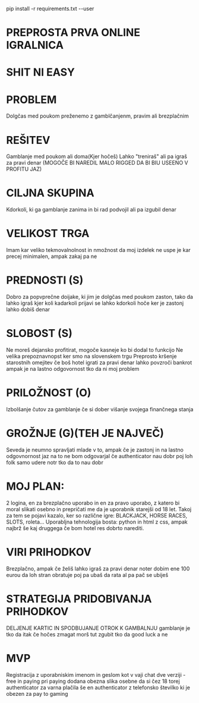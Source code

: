 pip install -r requirements.txt --user

# PREPROSTA PRVA ONLINE IGRALNICA
# SHIT NI EASY
# PROBLEM
Dolgčas med poukom preženemo z gamblčanjenm, pravim ali brezplačnim
# REŠITEV
Gamblanje med poukom ali doma(Kjer hočeš)
Lahko "treniraš" ali pa igraš za pravi denar
(MOGOČE BI NAREDIL MALO RIGGED DA BI BIU USEENO V PROFITU JAZ)
# CILJNA SKUPINA
Kdorkoli, ki ga gamblanje zanima in bi rad podvojil ali pa izgubil denar
# VELIKOST TRGA
Imam kar veliko tekmovalnolnost in nmožnost da moj izdelek ne uspe je kar precej minimalen, ampak zakaj pa ne
# PREDNOSTI (S)
Dobro za popvprečne doijake, ki jim je dolgčas med poukom
zaston, tako da lahko igraš kjer koli kadarkoli
prijavi se lahko kdorkoli hoče ker je zastonj
lahko dobiš denar
# SLOBOST (S)
Ne moreš dejansko profitirat, mogoče kasneje ko bi dodal to funkcijo
Ne velika prepoznavnopst ker smo na slovenskem trgu
Preprosto kršenje starostnih omejitev če boš hotel igrati za pravi denar 
lahko povzroči bankrot ampak je na lastno odgovornost tko da ni moj problem
# PRILOŽNOST (O)
Izbolšanje čutov za gamblanje
če si dober višanje svojega finančnega stanja
# GROŽNJE (G)(TEH JE NAJVEČ)
Seveda je neumno spravljati mlade v to, ampak če je zastonj in na lastno odgovnornost jaz na to ne bom odgovarjal
če authenticator nau dobr poj loh folk samo udere notr tko da to nau dobr
# MOJ PLAN:
2 logina, en za brezplačno uporabo in en za pravo uporabo, z katero bi moral slikati osebno in prepričati me da je uporabnik starejši od 18 let.
Takoj za tem se pojavi kazalo, ker so različne igre: BLACKJACK, HORSE RACES, SLOTS, roleta...
Uporabljna tehnologija bosta: python in html z css, ampak najbrž še kaj druggega če bom hotel res dobrto narediti.
# VIRI PRIHODKOV
Brezplačno, ampak če želiš lahko igraš za pravi denar
noter dobim ene 100 eurou da loh stran obratuje poj pa ubaš da rata al pa pač se ubiješ
# STRATEGIJA PRIDOBIVANJA PRIHODKOV
DELJENJE KARTIC IN SPODBUJANJE OTROK K GAMBALNJU
gamblanje je tko da itak če hočes zmagat morš tut zgubit tko da good luck a ne
# MVP
Registracija z uporabniskim imenom in geslom kot v vaji chat
dve verziji - free in paying
pri paying dodana obezna slika osebne da si čez 18
torej authenticator za varna plačila
še en authenticator z telefonsko številko ki je obezen za pay to gaming





